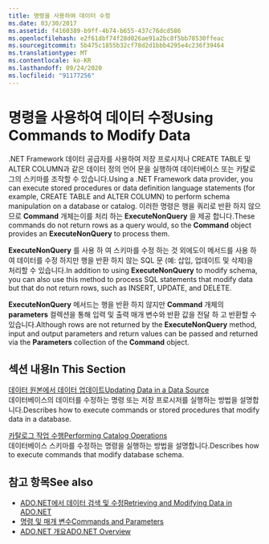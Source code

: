 ```yaml
---
title: 명령을 사용하여 데이터 수정
ms.date: 03/30/2017
ms.assetid: f4160389-b9ff-4b74-b655-437c76dcd586
ms.openlocfilehash: e2f61dbf74f28d026ae91a2bc8f5bb78530ffeac
ms.sourcegitcommit: 5b475c1855b32cf78d2d1bbb4295e4c236f39464
ms.translationtype: MT
ms.contentlocale: ko-KR
ms.lasthandoff: 09/24/2020
ms.locfileid: "91177256"
---
```

# <a name="using-commands-to-modify-data"></a><span data-ttu-id="0a0fe-102">명령을 사용하여 데이터 수정</span><span class="sxs-lookup"><span data-stu-id="0a0fe-102">Using Commands to Modify Data</span></span>

<span data-ttu-id="0a0fe-103">.NET Framework 데이터 공급자를 사용하여 저장 프로시저나 CREATE TABLE 및 ALTER COLUMN과 같은 데이터 정의 언어 문을 실행하여 데이터베이스 또는 카탈로그의 스키마를 조작할 수 있습니다.</span><span class="sxs-lookup"><span data-stu-id="0a0fe-103">Using a .NET Framework data provider, you can execute stored procedures or data definition language statements (for example, CREATE TABLE and ALTER COLUMN) to perform schema manipulation on a database or catalog.</span></span> <span data-ttu-id="0a0fe-104">이러한 명령은 행을 쿼리로 반환 하지 않으므로 **Command** 개체는이를 처리 하는 **ExecuteNonQuery** 을 제공 합니다.</span><span class="sxs-lookup"><span data-stu-id="0a0fe-104">These commands do not return rows as a query would, so the **Command** object provides an **ExecuteNonQuery** to process them.</span></span>  
  
 <span data-ttu-id="0a0fe-105">**ExecuteNonQuery** 를 사용 하 여 스키마를 수정 하는 것 외에도이 메서드를 사용 하 여 데이터를 수정 하지만 행을 반환 하지 않는 SQL 문 (예: 삽입, 업데이트 및 삭제)을 처리할 수 있습니다.</span><span class="sxs-lookup"><span data-stu-id="0a0fe-105">In addition to using **ExecuteNonQuery** to modify schema, you can also use this method to process SQL statements that modify data but that do not return rows, such as INSERT, UPDATE, and DELETE.</span></span>  
  
 <span data-ttu-id="0a0fe-106">**ExecuteNonQuery** 메서드는 행을 반환 하지 않지만 **Command** 개체의 **parameters** 컬렉션을 통해 입력 및 출력 매개 변수와 반환 값을 전달 하 고 반환할 수 있습니다.</span><span class="sxs-lookup"><span data-stu-id="0a0fe-106">Although rows are not returned by the **ExecuteNonQuery** method, input and output parameters and return values can be passed and returned via the **Parameters** collection of the **Command** object.</span></span>  
  
## <a name="in-this-section"></a><span data-ttu-id="0a0fe-107">섹션 내용</span><span class="sxs-lookup"><span data-stu-id="0a0fe-107">In This Section</span></span>  

 [<span data-ttu-id="0a0fe-108">데이터 원본에서 데이터 업데이트</span><span class="sxs-lookup"><span data-stu-id="0a0fe-108">Updating Data in a Data Source</span></span>](updating-data-in-a-data-source.md)  
 <span data-ttu-id="0a0fe-109">데이터베이스의 데이터를 수정하는 명령 또는 저장 프로시저를 실행하는 방법을 설명합니다.</span><span class="sxs-lookup"><span data-stu-id="0a0fe-109">Describes how to execute commands or stored procedures that modify data in a database.</span></span>  
  
 [<span data-ttu-id="0a0fe-110">카탈로그 작업 수행</span><span class="sxs-lookup"><span data-stu-id="0a0fe-110">Performing Catalog Operations</span></span>](performing-catalog-operations.md)  
 <span data-ttu-id="0a0fe-111">데이터베이스 스키마를 수정하는 명령을 실행하는 방법을 설명합니다.</span><span class="sxs-lookup"><span data-stu-id="0a0fe-111">Describes how to execute commands that modify database schema.</span></span>  
  
## <a name="see-also"></a><span data-ttu-id="0a0fe-112">참고 항목</span><span class="sxs-lookup"><span data-stu-id="0a0fe-112">See also</span></span>

- [<span data-ttu-id="0a0fe-113">ADO.NET에서 데이터 검색 및 수정</span><span class="sxs-lookup"><span data-stu-id="0a0fe-113">Retrieving and Modifying Data in ADO.NET</span></span>](retrieving-and-modifying-data.md)
- [<span data-ttu-id="0a0fe-114">명령 및 매개 변수</span><span class="sxs-lookup"><span data-stu-id="0a0fe-114">Commands and Parameters</span></span>](commands-and-parameters.md)
- [<span data-ttu-id="0a0fe-115">ADO.NET 개요</span><span class="sxs-lookup"><span data-stu-id="0a0fe-115">ADO.NET Overview</span></span>](ado-net-overview.md)
